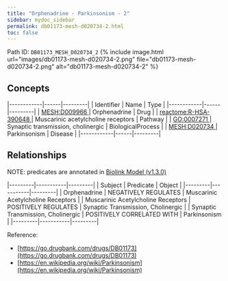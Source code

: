 ```yaml
---
title: "Orphenadrine - Parkinsonism - 2"
sidebar: mydoc_sidebar
permalink: db01173-mesh-d020734-2.html
toc: false 
---
```



Path ID: `DB01173_MESH_D020734_2`
{% include image.html url="images/db01173-mesh-d020734-2.png" file="db01173-mesh-d020734-2.png" alt="db01173-mesh-d020734-2" %}

## Concepts

|------------|------|---------|
| Identifier | Name | Type    |
|------------|------|---------|
| <a href="https://identifiers.org/MESH:D009966">MESH:D009966 </a> | Orphenadrine | Drug |
| <a href="https://identifiers.org/reactome:R-HSA-390648">reactome:R-HSA-390648 </a> | Muscarinic acetylcholine receptors | Pathway |
| <a href="https://identifiers.org/GO:0007271">GO:0007271 </a> | Synaptic transmission, cholinergic | BiologicalProcess |
| <a href="https://identifiers.org/MESH:D020734">MESH:D020734 </a> | Parkinsonism | Disease |
|------------|------|---------|

## Relationships


NOTE: predicates are annotated in <a href="https://github.com/biolink/biolink-model/releases/tag/v1.3.0">Biolink Model (v1.3.0)</a>

|---------|-----------|---------|
| Subject | Predicate | Object  |
|---------|-----------|---------|
| Orphenadrine | NEGATIVELY REGULATES | Muscarinic Acetylcholine Receptors |
| Muscarinic Acetylcholine Receptors | POSITIVELY REGULATES | Synaptic Transmission, Cholinergic |
| Synaptic Transmission, Cholinergic | POSITIVELY CORRELATED WITH | Parkinsonism |
|---------|-----------|---------|

Reference: 
  - [https://go.drugbank.com/drugs/DB01173](https://go.drugbank.com/drugs/DB01173)
  - [https://en.wikipedia.org/wiki/Parkinsonism](https://en.wikipedia.org/wiki/Parkinsonism)
